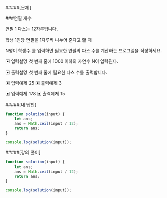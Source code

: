 #####[문제]

###연필 개수

연필 1 다스는 12자루입니다.

학생 1인당 연필을 1자루씩 나누어 준다고 할 때

N명이 학생수 를 입력하면 필요한 연필의 다스 수를 계산하는 프로그램을 작성하세요.

▣ 입력설명
첫 번째 줄에 1000 이하의 자연수 N이 입력된다.

▣ 출력설명
첫 번째 줄에 필요한 다스 수를 출력합니다.

▣ 입력예제
25
▣ 출력예제
3

▣ 입력예제
178
▣ 출력예제
15

#####[내 답안]

```js
function solution(input) {
    let ans;
    ans = Math.ceil(input / 12);
    return ans;
}

console.log(solution(input));
```

#####[강의 풀이]

```js
function solution(input) {
    let ans;
    ans = Math.ceil(input / 12);
    return ans;
}

console.log(solution(input));
```

